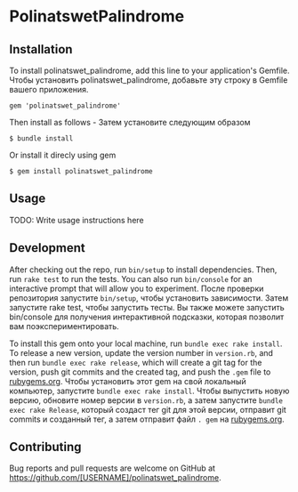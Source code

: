 # PolinatswetPalindrome

## Installation

To install polinatswet_palindrome, add this line to your application's Gemfile.
Чтобы установить polinatswet_palindrome, добавьте эту строку в Gemfile вашего приложения.

    gem 'polinatswet_palindrome'

Then install as follows - Затем установите следующим образом

    $ bundle install

Or install it direcly using gem

    $ gem install polinatswet_palindrome

## Usage

TODO: Write usage instructions here

## Development

After checking out the repo, run `bin/setup` to install dependencies. Then, run `rake test` to run the tests. You can also run `bin/console` for an interactive prompt that will allow you to experiment.
После проверки репозитория запустите `bin/setup`, чтобы установить зависимости.
Затем запустите rake test, чтобы запустить тесты. Вы также можете запустить bin/console для получения интерактивной подсказки, которая позволит вам поэкспериментировать.

To install this gem onto your local machine, run `bundle exec rake install`. To release a new version, update the version number in `version.rb`, and then run `bundle exec rake release`, which will create a git tag for the version, push git commits and the created tag, and push the `.gem` file to [rubygems.org](https://rubygems.org).
Чтобы установить этот gem на свой локальный компьютер, запустите `bundle exec rake install`.
Чтобы выпустить новую версию, обновите номер версии в `version.rb`, а затем запустите `bundle exec rake Release`, который создаст тег git для этой версии, отправит git commits и созданный тег, а затем отправит файл `. gem` на [rubygems.org](https://rubygems.org).

## Contributing

Bug reports and pull requests are welcome on GitHub at https://github.com/[USERNAME]/polinatswet_palindrome.
